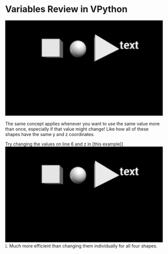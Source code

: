 # Variables Review in VPython

![Alt text](image.png) 

The same concept applies whenever you want to use the same value more than once, especially if that value might change! Like how all of these shapes have the same y and z coordinates.

Try changing the values on line 6 and z in [this example](![Alt text](image.png)). Much more efficient than changing them individually for all four shapes.

